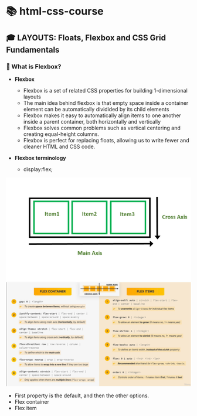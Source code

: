 # 📚 html-css-course

## 🎓 LAYOUTS: Floats, Flexbox and CSS Grid Fundamentals

### 📝 What is Flexbox?

- **Flexbox**

  - Flexbox is a set of related CSS properties for building 1-dimensional layouts
  - The main idea behind flexbox is that empty space inside a container element can be automatically dividided by its child elements
  - Flexbox makes it easy to automatically align items to one another inside a parent container, both horizontally and vertically
  - Flexbox solves common problems such as vertical centering and creating equal-height columns.
  - Flexbox is perfect for replacing floats, allowing us to write fewer and cleaner HTML and CSS code.

- **Flexbox terminology**
  - display:flex;

![](img/flexbox-term.png)
![](img/cheat-sheet.png)

- First property is the default, and then the other options.
- Flex container
- Flex item
